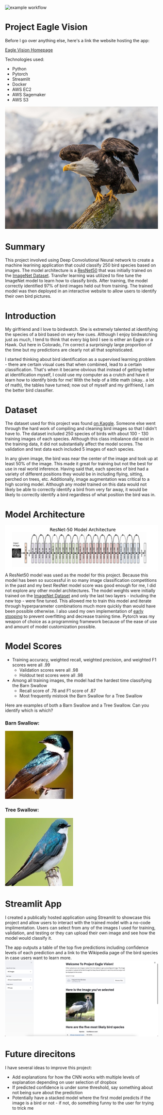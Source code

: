 ![example workflow](https://github.com/<OWNER>/<REPOSITORY>/actions/workflows/<WORKFLOW_FILE>/badge.svg)

# Project Eagle Vision
Before I go over anything else, here's a link the website hosting the app:

[Eagle Vision Homepage](https://share.streamlit.io/joshmantova/eagle-vision/prod/src/Project_Eagle_Vision.py)

Technologies used: 
* Python
* Pytorch
* Streamlit
* Docker
* AWS EC2
* AWS Sagemaker
* AWS S3

![](imgs/Bald-Eagle.jpg)

# Summary
This project involved using Deep Convolutional Neural network to create a machine learining application that could classify 250 bird species based on images. The model architecture is a [ResNet50](https://en.wikipedia.org/wiki/Residual_neural_network) that was initially trained on the [ImageNet Dataset](https://en.wikipedia.org/wiki/ImageNet). Transfer learning was utilized to fine tune the ImageNet model to learn how to classify birds. After training, the model correctly identified 97% of bird images held out from training. The trained model was then deployed in an interactive website to allow users to identify their own bird pictures.

# Introduction
My girlfriend and I love to birdwatch. She is extremely talented at identifying the species of a bird based on very few cues. Although I enjoy birdwatching just as much, I tend to think that every big bird I see is either an Eagle or a Hawk. Out here in Colorado, I'm correct a surprisingly large proportion of the time but my predictions are clearly not all that sophisticated. 

I started thinking about bird identification as a supervised learning problem - there are certain visual cues that when combined, lead to a certain classification. That's when it became obvious that instead of getting better at identification myself, I could use my computer as a crutch and have it learn how to identify birds for me! With the help of a little math (okay.. a lot of math), the tables have turned; now out of myself and my girlfriend, I am the better bird classifier.

# Dataset
The dataset used for this project was found [on Kaggle](https://www.kaggle.com/gpiosenka/100-bird-species). Someone else went through the hard work of compiling and cleaning bird images so that I didn't have to. The dataset included 250 species of birds with about 100 - 130 training images of each species. Although this class imbalance did exist in the training data, it did not substantially affect the model scores. The validation and test data each included 5 images of each species. 

In any given image, the bird was near the center of the image and took up at least 50% of the image. This made it great for training but not the best for use in real world inference. Having said that, each species of bird had a variety of different positions they would be in including flying, sitting, perched on trees, etc. Additionally, image augmentation was critical to a high scoring model. Although any model trained on this data would not likely be able to correctly identify a bird from very far away, it would be likely to correctly identify a bird regardless of what position the bird was in.

# Model Architecture
![](imgs/resnet50_architecture.jpg)
A ResNet50 model was used as the model for this project. Because this model has been so successful in so many image classification competitions in the past and my best ResNet model score was good enough for me, I did not explore any other model architectures. The model weights were initially trained on the [ImageNet Dataset](https://en.wikipedia.org/wiki/ImageNet) and only the last two layers - including the new top - were fine tuned. This allowed me to train this model and iterate through hyperparameter combinations much more quickly than would have been possible otherwise. I also used my own implementation of [early stopping](https://en.wikipedia.org/wiki/Early_stopping) to prevent overfitting and decrease training time. Pytorch was my weapon of choice as a programming framework because of the ease of use and amount of model customization possible.

# Model Scores
* Training accuracy, weighted recall, weighted precision, and weighted F1 scores were all .99
    * Validation scores were all .98
    * Holdout test scores were all .98
* Among all training images, the model had the hardest time classifying the Barn Swallow
    * Recall score of .78 and F1 score of .87
    * Most frequently mistook the Barn Swallow for a Tree Swallow

Here are examples of both a Barn Swallow and a Tree Swallow. Can you identify which is which?
### Barn Swallow:
![](imgs/barn_swallow.jpg)

### Tree Swallow:
![](imgs/tree_swallow.jpg)

# Streamlit App

I created a publically hosted application using Streamlit to showcase this project and allow users to interact with the trained model with a no-code implimentation. Users can select from any of the images I used for training, validation, and testing or they can upload their own image and see how the model would classify it.

The app outputs a table of the top five predictions including confidence levels of each prediction and a link to the Wikipedia page of the bird species in case users want to learn more.
![](imgs/st_app_shot.jpeg)

# Future direcitons
I have several ideas to improve this project:
* Add explanations for how the CNN works with multiple levels of explanation depending on user selection of dropbox
* If predicted confidence is under some threshold, say something about not being sure about the prediction
* Potentially have a stacked model where the first model predicts if the image is a bird or not - if not, do something funny to the user for trying to trick me
